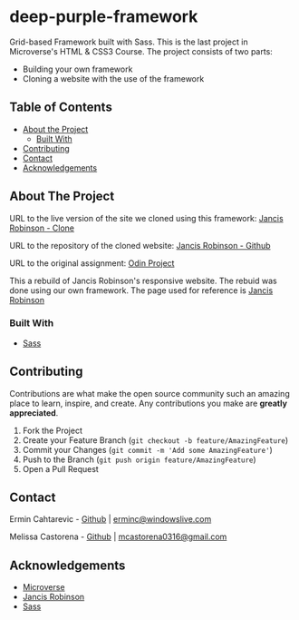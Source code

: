 # deep-purple-framework

Grid-based Framework built with Sass. This is the last project in Microverse's HTML & CSS3 Course. The project consists of two parts: 

 - Building your own framework
 - Cloning a website with the use of the framework

## Table of Contents

* [About the Project](#about-the-project)
  * [Built With](#built-with)
* [Contributing](#contributing)
* [Contact](#contact)
* [Acknowledgements](#acknowledgements)

<!-- ABOUT THE PROJECT -->
## About The Project

URL to the live version of the site we cloned using this framework: [Jancis Robinson - Clone](https://raw.githack.com/mcastorena0316/jancis-robinson/developer-branch/index.html)

URL to the repository of the cloned website: [Jancis Robinson - Github](https://github.com/mcastorena0316/jancis-robinson/tree/developer-branch)

URL to the original assignment: [Odin Project](https://www.theodinproject.com/courses/html5-and-css3/lessons/design-your-own-grid-based-framework)

This a rebuild of Jancis Robinson's responsive website. The rebuid was done using our own framework. The page used for reference is [Jancis Robinson](https://www.jancisrobinson.com/)

### Built With

* [Sass](https://sass-lang.com/)

## Contributing

Contributions are what make the open source community such an amazing place to learn, inspire, and create. Any contributions you make are **greatly appreciated**.

1. Fork the Project
2. Create your Feature Branch (`git checkout -b feature/AmazingFeature`)
3. Commit your Changes (`git commit -m 'Add some AmazingFeature'`)
4. Push to the Branch (`git push origin feature/AmazingFeature`)
5. Open a Pull Request


<!-- CONTACT -->
## Contact

Ermin Cahtarevic - [Github](https://github.com/ermin-cahtarevic) | erminc@windowslive.com

Melissa Castorena - [Github](https://github.com/mcastorena0316) | mcastorena0316@gmail.com



<!-- ACKNOWLEDGEMENTS -->
## Acknowledgements

* [Microverse](https://www.microverse.org/)
* [Jancis Robinson](https://www.jancisrobinson.com/)
* [Sass](https://sass-lang.com/)